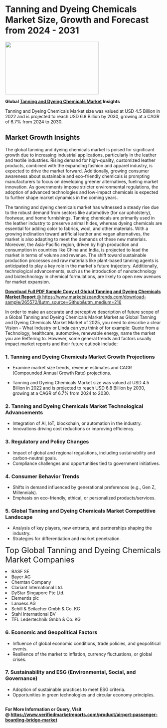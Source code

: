 <H1>Tanning and Dyeing Chemicals Market Size, Growth and Forecast from 2024 - 2031</H1><img class="aligncenter size-medium wp-image-584254" src="https://thirdeyenews.in/wp-content/uploads/2024/09/Global-Market-Research-300x168.jpeg" alt="" width="300" height="168" /><p><strong>Global&nbsp;<a href="https://www.marketsizeandtrends.com/download-sample/265572/&amp;utm_source=Github&utm_medium=216">Tanning and Dyeing Chemicals Market</a> Insights</strong></p><p>Tanning and Dyeing Chemicals Market size was valued at USD 4.5 Billion in 2022 and is projected to reach USD 6.8 Billion by 2030, growing at a CAGR of 6.7% from 2024 to 2030.</p><p><h2>Market Growth Insights</h2> <p>The global tanning and dyeing chemicals market is poised for significant growth due to increasing industrial applications, particularly in the leather and textile industries. Rising demand for high-quality, customized leather products, combined with the expanding fashion and apparel industry, is expected to drive the market forward. Additionally, growing consumer awareness about sustainable and eco-friendly chemicals is prompting manufacturers to focus on developing greener alternatives, fueling market innovation. As governments impose stricter environmental regulations, the adoption of advanced technologies and low-impact chemicals is expected to further shape market dynamics in the coming years.</p> <p><a href="#"></a></p> <p>The tanning and dyeing chemicals market has witnessed a steady rise due to the robust demand from sectors like automotive (for car upholstery), footwear, and home furnishings. Tanning chemicals are primarily used in the leather industry to preserve animal hides, whereas dyeing chemicals are essential for adding color to fabrics, wool, and other materials. With a growing inclination toward artificial leather and vegan alternatives, the market is also adapting to meet the demands of these new materials. Moreover, the Asia-Pacific region, driven by high production and consumption in countries like China and India, is projected to lead the market in terms of volume and revenue. The shift toward sustainable production processes and raw materials like plant-based tanning agents is anticipated to play a key role in the market's future trajectory. Additionally, technological advancements, such as the introduction of nanotechnology and biotechnology in chemical formulations, are likely to open new avenues for market expansion.</p> <p><a href="#"></p><p><span class=""><strong>Download Full PDF Sample Copy of Global Tanning and Dyeing Chemicals Market Report</strong> @ <a href="https://www.marketsizeandtrends.com/download-sample/265572/&amp;utm_source=Github&utm_medium=216" target="_blank">https://www.marketsizeandtrends.com/download-sample/265572/&amp;utm_source=Github&utm_medium=216</a></span></p><p>In order to make an accurate and perceptive description of future scope of a Global&nbsp;Tanning and Dyeing Chemicals Market Market as Global&nbsp;Tanning and Dyeing Chemicals Market Market of 2025, you need to describe a clear Vision &ndash; What Industry or Linda can you think of for example: Quote from a Technology, healthcare, automotive, renewable energy, name the market you are Reffering to. However, some general trends and factors usually impact market reports and their future outlook include:</p><h3>1.&nbsp;<strong>Tanning and Dyeing Chemicals Market Growth Projections</strong></h3><ul><li>Examine market size trends, revenue estimates and CAGR (Compounded Annual Growth Rate) projections.</li><li><p>Tanning and Dyeing Chemicals Market size was valued at USD 4.5 Billion in 2022 and is projected to reach USD 6.8 Billion by 2030, growing at a CAGR of 6.7% from 2024 to 2030.</p></li></ul><h3>2.&nbsp;<strong>Tanning and Dyeing Chemicals Market Technological Advancements</strong></h3><ul><li>Integration of AI, IoT, blockchain, or automation in the industry.</li><li>Innovations driving cost reductions or improving efficiency.</li></ul><h3>3.&nbsp;<strong>Regulatory and Policy Changes</strong></h3><ul><li>Impact of global and regional regulations, including sustainability and carbon-neutral goals.</li><li>Compliance challenges and opportunities tied to government initiatives.</li></ul><h3>4.&nbsp;<strong>Consumer Behavior Trends</strong></h3><ul><li>Shifts in demand influenced by generational preferences (e.g., Gen Z, Millennials).</li><li>Emphasis on eco-friendly, ethical, or personalized products/services.</li></ul><h3>5.&nbsp;<strong>Global Tanning and Dyeing Chemicals Market Competitive Landscape</strong></h3><ul><li>Analysis of key players, new entrants, and partnerships shaping the industry.</li><li>Strategies for differentiation and market penetration.</li></ul><p data-pm-slice="1 1 []"><span style="color: inherit; font-family: inherit; font-size: 25px;">Top Global Tanning and Dyeing Chemicals Market Companies</span></p><div class="" data-test-id=""><p><li>BASF SE</li><li> Bayer AG</li><li> Chemtan Company</li><li> Clariant International Ltd.</li><li> DyStar Singapore Pte Ltd.</li><li> Elementis plc</li><li> Lanxess AG</li><li> Schill & Seilacher Gmbh & Co. KG</li><li> Stahl International BV</li><li> TFL Ledertechnik Gmbh & Co. KG</li></p></div><h3>6.&nbsp;<strong>Economic and Geopolitical Factors</strong></h3><ul><li>Influence of global economic conditions, trade policies, and geopolitical events.</li><li>Resilience of the market to inflation, currency fluctuations, or global crises.</li></ul><h3>7.&nbsp;<strong>Sustainability and ESG (Environmental, Social, and Governance)</strong></h3><ul><li>Adoption of sustainable practices to meet ESG criteria.</li><li>Opportunities in green technologies and circular economy principles.</li></ul><h2><strong style="font-size: 14px;">For More Information or Query, Visit @&nbsp;</strong><a style="background-color: #ffffff; font-size: 14px;" href="https://www.marketsizeandtrends.com/report/tanning-and-dyeing-chemicals-market/" target="_blank">https://www.verifiedmarketreports.com/product/airport-passenger-boarding-bridge-market</a></h2>
